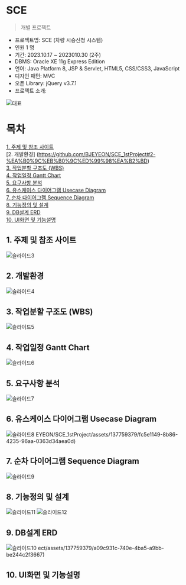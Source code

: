 SCE
==========
> 개별 프로젝트

- 프로젝트명: SCE (차량 시승신청 시스템) <br>
- 인원 1 명<br>
- 기간: 2023.10.17 ~ 2023010.30 (2주) <br>
- DBMS: Oracle XE 11g Express Edition <br>
- 언어: Java Platform 8, JSP & Servlet, HTML5, CSS/CSS3, JavaScript
- 디자인 패턴: MVC <br>
- 오픈 Library: jQuery v3.7.1
- 프로젝트 소개: 

![대표](https://github.com/BJEYEON/SCE_1stProject/assets/137759379/822345e2-6d58-4ea8-b96a-fe34bb29e49b)


# 목차
[1. 주제 및 참조 사이트](https://github.com/BJEYEON/SCE_1stProject#1-%EC%A3%BC%EC%A0%9C-%EB%B0%8F-%EC%B0%B8%EC%A1%B0-%EC%82%AC%EC%9D%B4%ED%8A%B8)<br>
[2. 개발환경] (https://github.com/BJEYEON/SCE_1stProject#2-%EA%B0%9C%EB%B0%9C%ED%99%98%EA%B2%BD)<br>
[3. 작업분할 구조도 (WBS)](https://github.com/BJEYEON/SCE_1stProject#3-%EC%9E%91%EC%97%85%EB%B6%84%ED%95%A0-%EA%B5%AC%EC%A1%B0%EB%8F%84-wbs)<br>
[4. 작업일정 Gantt Chart](https://github.com/BJEYEON/SCE_1stProject#4-%EC%9E%91%EC%97%85%EC%9D%BC%EC%A0%95-gantt-chart)<br>
[5. 요구사항 분석](https://github.com/BJEYEON/SCE_1stProject#5-%EC%9A%94%EA%B5%AC%EC%82%AC%ED%95%AD-%EB%B6%84%EC%84%9D)<br>
[6. 유스케이스 다이어그램 Usecase Diagram](https://github.com/BJEYEON/SCE_1stProject#6-%EC%9C%A0%EC%8A%A4%EC%BC%80%EC%9D%B4%EC%8A%A4-%EB%8B%A4%EC%9D%B4%EC%96%B4%EA%B7%B8%EB%9E%A8-usecase-diagram)<br>
[7. 순차 다이어그램 Sequence Diagram](https://github.com/BJEYEON/SCE_1stProject#7-%EC%88%9C%EC%B0%A8-%EB%8B%A4%EC%9D%B4%EC%96%B4%EA%B7%B8%EB%9E%A8-sequence-diagram)<br>
[8. 기능정의 및 설계](https://github.com/BJEYEON/SCE_1stProject#8-%EA%B8%B0%EB%8A%A5%EC%A0%95%EC%9D%98-%EB%B0%8F-%EC%84%A4%EA%B3%84)<br>
[9. DB설계 ERD](https://github.com/BJEYEON/SCE_1stProject#9-db%EC%84%A4%EA%B3%84-erd)<br>
[10. UI화면 및 기능설명](https://github.com/BJEYEON/SCE_1stProject#10-ui%ED%99%94%EB%A9%B4-%EB%B0%8F-%EA%B8%B0%EB%8A%A5%EC%84%A4%EB%AA%85)<br>

## 1. 주제 및 참조 사이트
![슬라이드3](https://github.com/BJEYEON/SCE_1stProject/assets/137759379/fcbd6775-38c8-43e9-b0c0-be60f639d715)
## 2. 개발환경
![슬라이드4](https://github.com/BJEYEON/SCE_1stProject/assets/137759379/da11b0e5-9657-4bb7-b082-fbd1e5bf7c30)
## 3. 작업분할 구조도 (WBS)
![슬라이드5](https://github.com/BJEYEON/SCE_1stProject/assets/137759379/5a92c934-33bf-4d81-b974-66b492a19554)
## 4. 작업일정 Gantt Chart
![슬라이드6](https://github.com/BJEYEON/SCE_1stProject/assets/137759379/3f51dc5d-f9d7-459f-8e70-c1a77759c2aa)
## 5. 요구사항 분석
![슬라이드7](https://github.com/BJEYEON/SCE_1stProject/assets/137759379/fc5e1149-8b86-4235-96aa-0363d34aea0d)
## 6. 유스케이스 다이어그램 Usecase Diagram
![슬라이드8](https://github.com/BJEYEON/SCE_1stProject/assets/137759379/c3029af9-334a-40cb-9a1a-a50d32aeea10)
EYEON/SCE_1stProject/assets/137759379/fc5e1149-8b86-4235-96aa-0363d34aea0d)
## 7. 순차 다이어그램 Sequence Diagram
![슬라이드9](https://github.com/BJEYEON/SCE_1stProject/assets/137759379/ec448683-dce0-4026-aaf0-cfd7d4695fc2)
## 8. 기능정의 및 설계
![슬라이드11](https://github.com/BJEYEON/SCE_1stProject/assets/137759379/35aa7aa7-88e9-4aff-9818-a35a808724f4)
![슬라이드12](https://github.com/BJEYEON/SCE_1stProject/assets/137759379/a09c931c-740e-4ba5-a9bb-be244c2f3667)
## 9. DB설계 ERD
![슬라이드10](https://github.com/BJEYEON/SCE_1stProject/assets/137759379/d5ea9c3a-1d3b-4ede-811b-509f5fe9aabf)
ect/assets/137759379/a09c931c-740e-4ba5-a9bb-be244c2f3667)

## 10. UI화면 및 기능설명